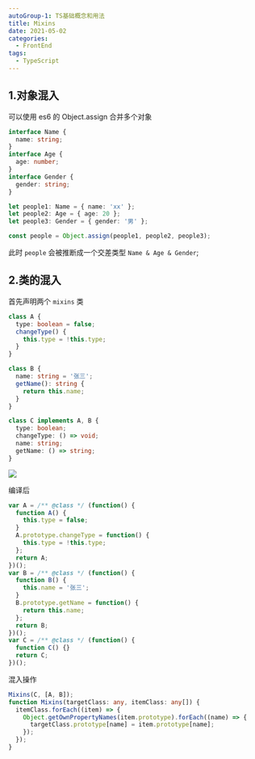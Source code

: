 ```yaml
---
autoGroup-1: TS基础概念和用法
title: Mixins
date: 2021-05-02
categories:
  - FrontEnd
tags:
  - TypeScript
---
```


## 1.对象混入

可以使用 es6 的 Object.assign 合并多个对象

```ts
interface Name {
  name: string;
}
interface Age {
  age: number;
}
interface Gender {
  gender: string;
}

let people1: Name = { name: 'xx' };
let people2: Age = { age: 20 };
let people3: Gender = { gender: '男' };

const people = Object.assign(people1, people2, people3);
```

此时 `people` 会被推断成一个交差类型 `Name & Age & Gender`;

## 2.类的混入

首先声明两个 `mixins` 类

```ts
class A {
  type: boolean = false;
  changeType() {
    this.type = !this.type;
  }
}

class B {
  name: string = '张三';
  getName(): string {
    return this.name;
  }
}
```

```ts
class C implements A, B {
  type: boolean;
  changeType: () => void;
  name: string;
  getName: () => string;
}
```

![](https://cdn.jsdelivr.net/gh/tienouc/blog-img/202301262008988.png)

编译后

```js
var A = /** @class */ (function() {
  function A() {
    this.type = false;
  }
  A.prototype.changeType = function() {
    this.type = !this.type;
  };
  return A;
})();
var B = /** @class */ (function() {
  function B() {
    this.name = '张三';
  }
  B.prototype.getName = function() {
    return this.name;
  };
  return B;
})();
var C = /** @class */ (function() {
  function C() {}
  return C;
})();
```

混入操作

```ts
Mixins(C, [A, B]);
function Mixins(targetClass: any, itemClass: any[]) {
  itemClass.forEach((item) => {
    Object.getOwnPropertyNames(item.prototype).forEach((name) => {
      targetClass.prototype[name] = item.prototype[name];
    });
  });
}
```
